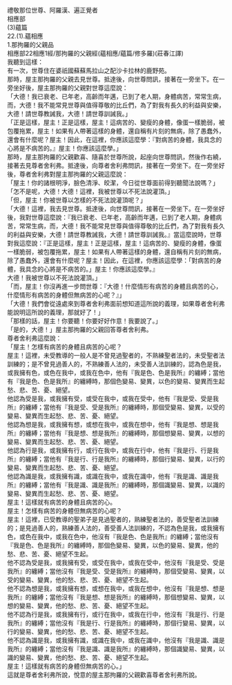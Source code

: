 禮敬那位世尊、阿羅漢、遍正覺者  
相應部  
(3)蘊篇  
22.(1).蘊相應  
1.那拘羅的父親品  
相應部22相應1經/那拘羅的父親經(蘊相應/蘊篇/修多羅)(莊春江譯)  
我聽到這樣：  
有一次，世尊住在婆祇國蘇蘇馬拉山之配沙卡拉林的鹿野苑。  
那時，屋主那拘羅的父親去見世尊。抵達後，向世尊問訊，接著在一旁坐下。在一旁坐好後，屋主那拘羅的父親對世尊這麼說：  
「大德！我已衰老、已年老，高齡而年邁，已到了老人期，身體病苦，常常生病，而，大德！我不能常見世尊與值得尊敬的比丘們，為了對我有長久的利益與安樂，大德！請世尊教誡我，大德！請世尊訓誡我。」  
「正是這樣，屋主！正是這樣，屋主！這病苦的、變瘦的身體，像蛋一樣脆弱，被包覆拖累，屋主！如果有人帶著這樣的身體，還自稱有片刻的無病，除了愚蠢外，還會有什麼呢？屋主！因此，在這裡，你應該這麼學：『對病苦的身體，我具念的心將是不病苦的。』屋主！你應該這麼學。」  
那時，屋主那拘羅的父親歡喜、隨喜於世尊所說，起座向世尊問訊，然後作右繞，接著去見尊者舍利弗。抵達後，向尊者舍利弗問訊，接著在一旁坐下。在一旁坐好後，尊者舍利弗對屋主那拘羅的父親這麼說：  
「屋主！你的諸根明淨，臉色清淨、皎潔，今日從世尊面前得到聽聞法說嗎？」  
「怎不是呢，大德！大德！這裡，我被世尊以不死法說灌頂。」  
「但，屋主！你被世尊以怎樣的不死法說灌頂呢？」  
「大德！這裡，我去見世尊。抵達後，向世尊問訊，接著在一旁坐下。在一旁坐好後，我對世尊這麼說：『我已衰老、已年老，高齡而年邁，已到了老人期，身體病苦，常常生病，而，大德！我不能常見世尊與值得尊敬的比丘們，為了對我有長久的利益與安樂，大德！請世尊教誡我，大德！請世尊訓誡我。』當這麼說時，世尊對我這麼說：『正是這樣，屋主！正是這樣，屋主！這病苦的、變瘦的身體，像蛋一樣脆弱，被包覆拖累，屋主！如果有人帶著這樣的身體，還自稱有片刻的無病，除了愚蠢外，還會有什麼呢？屋主！因此，在這裡，你應該這麼學：「對病苦的身體，我具念的心將是不病苦的。」屋主！你應該這麼學。』  
大德！我被世尊以不死法說灌頂。」  
「而，屋主！你沒再進一步問世尊：『大德！什麼情形有病苦的身體且病苦的心，什麼情形有病苦的身體但無病苦的心呢？』」  
「大德！我們會從遠處來到尊者舍利弗面前想知道這所說的義理，如果尊者舍利弗能說明這所說的義理，那就好了！」  
「那樣的話，屋主！你要聽！你要好好作意！我要說了。」  
「是的，大德！」屋主那拘羅的父親回答尊者舍利弗。  
尊者舍利弗這麼說：  
「屋主！怎樣有病苦的身體且病苦的心呢？  
屋主！這裡，未受教導的一般人是不曾見過聖者的，不熟練聖者法的，未受聖者法訓練的；是不曾見過善人的，不熟練善人法的，未受善人法訓練的，認為色是我，或我擁有色，或色在我中，或我在色中，他有『我是色、色是我所』的纏縛；當他有『我是色、色是我所』的纏縛時，那個色變易、變異，以色的變易、變異而生起愁、悲、苦、憂、絕望。  
他認為受是我，或我擁有受，或受在我中，或我在受中，他有『我是受、受是我所』的纏縛；當他有『我是受、受是我所』的纏縛時，那個受變易、變異，以受的變易、變異而生起愁、悲、苦、憂、絕望。  
他認為想是我，或我擁有想，或想在我中，或我在想中，他有『我是想、想是我所』的纏縛；當他有『我是想、想是我所』的纏縛時，那個想變易、變異，以想的變易、變異而生起愁、悲、苦、憂、絕望。  
他認為行是我，或我擁有行，或行在我中，或我在行中，他有『我是行、行是我所』的纏縛；當他有『我是行、行是我所』的纏縛時，那個行變易、變異，以行的變易、變異而生起愁、悲、苦、憂、絕望。  
他認為識是我，或我擁有識，或識在我中，或我在識中，他有『我是識、識是我所』的纏縛；當他有『我是識、識是我所』的纏縛時，那個識變易、變異，以識的變易、變異而生起愁、悲、苦、憂、絕望。  
屋主！這樣就有病苦的身體且病苦的心。  
屋主！怎樣有病苦的身體但無病苦的心呢？  
屋主！這裡，已受教導的聖弟子是見過聖者的，熟練聖者法的，善受聖者法訓練的；是見過善人的，熟練善人法的，善受善人法訓練的，不認為色是我，或我擁有色，或色在我中，或我在色中，他沒有『我是色、色是我所』的纏縛；當他沒有『我是色、色是我所』的纏縛時，那個色變易、變異，以色的變易、變異，他的愁、悲、苦、憂、絕望不生起。  
他不認為受是我，或我擁有受，或受在我中，或我在受中，他沒有『我是受、受是我所』的纏縛；當他沒有『我是受、受是我所』的纏縛時，那個受變易、變異，以受的變易、變異，他的愁、悲、苦、憂、絕望不生起。  
他不認為想是我，或我擁有想，或想在我中，或我在想中，他沒有『我是想、想是我所』的纏縛；當他沒有『我是想、想是我所』的纏縛時，那個想變易、變異，以想的變易、變異，他的愁、悲、苦、憂、絕望不生起。  
他不認為行是我，或我擁有行，或行在我中，或我在行中，他沒有『我是行、行是我所』的纏縛；當他沒有『我是行、行是我所』的纏縛時，那個行變易、變異，以行的變易、變異，他的愁、悲、苦、憂、絕望不生起。  
他不認為識是我，或我擁有識，或識在我中，或我在識中，他沒有『我是識、識是我所』的纏縛；當他沒有『我是識、識是我所』的纏縛時，那個識變易、變異，以識的變易、變異，他的愁、悲、苦、憂、絕望不生起。  
屋主！這樣就有病苦的身體但無病苦的心。」  
這就是尊者舍利弗所說，悅意的屋主那拘羅的父親歡喜尊者舍利弗所說。  
  
  
